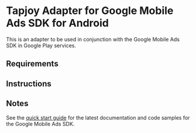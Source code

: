 # Tapjoy Adapter for Google Mobile Ads SDK for Android

This is an adapter to be used in conjunction with the Google Mobile Ads
SDK in Google Play services.

## Requirements

## Instructions

## Notes

See the [quick start guide](https://firebase.google.com/docs/admob/android/quick-start)
for the latest documentation and code samples for the Google Mobile Ads SDK.
